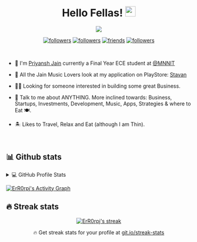<h1 align="center">Hello Fellas! <img src="https://media.giphy.com/media/hvRJCLFzcasrR4ia7z/giphy.gif" width="28"> </h1>
<p align="center">
  <a href="https://github.com/DenverCoder1/readme-typing-svg"><img src="https://readme-typing-svg.herokuapp.com/?lines=Lets%20Build%20Something%20Together;🦈%20Tank%20Inspires%20Me;❤️%20Creating%20📱%20Apps;So%20Called%20Entrepreneur%20🤵;Investing%20In%20Stocks%20And%20Myself&center=true&width=380&height=45"></a>
</p>

<p align="center">
  <a href="https://www.instagram.com/priyanshjain_301/">
    <img alt="followers" title="Follow me on Instagram" src="https://img.shields.io/badge/-Twitter?color=white&label=Instagram&logo=instagram&style=for-the-badge&labelColor=white"/></a> 
   <a href="https://twitter.com/priyanshjain301">
  <img alt="followers" title="Follow me on Twitter" src="https://img.shields.io/twitter/follow/priyanshjain301?color=55960c&labelColor=488207&label=Twitter&logo=twitter&logoColor=white&style=for-the-badge"/></a>
  <a href="https://www.facebook.com/priyanshjain301">
    <img alt="friends" title="Facebook" src="https://img.shields.io/badge/-Twitter?color=236ad3&labelColor=1155ba&label=Facebook&logo=facebook&logoColor=white&style=for-the-badge"/></a>
  <a href="https://github.com/ErR0rpj">
    <img alt="followers" title="Follow me on Github" src="https://img.shields.io/github/followers/ErR0rpj?color=black&labelColor=black&style=for-the-badge&logo=github&label=GitHub"/></a>
</p>
<br>
 
 - :school: I'm [Priyansh Jain](https://github.com/ErR0rpj) currently a Final Year ECE student at <a href="https://academics.mnnit.ac.in/new">@MNNIT  </a>

- 👯 All the Jain Music Lovers look at my application on PlayStore: [Stavan](https://play.google.com/store/apps/details?id=com.JainDevelopers.jain_songs)

- 👨‍💻 Looking for someone interested in building some great Business.

- 💬 Talk to me about ANYTHING. More inclined towards: Business, Startups, Investments, Development, Music, Apps, Strategies & where to Eat 🍽️.

- 🏝️ Likes to Travel, Relax and Eat (although I am Thin).
<br>

## 📊 Github stats

<!-- https://github.com/anuraghazra/github-readme-stats -->
<details> 
  <summary>💻 GitHub Profile Stats</summary>
  <br/>
    <a href="https://github.com/ErR0rpj"><img alt="ErR0rpj's Github Stats" src="https://denvercoder1-github-readme-stats.vercel.app/api/?username=ErR0rpj&show_icons=true&count_private=true&theme=react&hide_border=true&bg_color=1F222E&title_color=F85D7F&icon_color=F8D866" height="192px"/></a>
  <a href="https://github.com/ErR0rpj"><img alt="ErR0rpj's Top Languages" src="https://github-readme-stats.vercel.app/api/top-langs/?username=ErR0rpj&langs_count=8&layout=compact&theme=react&hide_border=true&bg_color=1F222E&title_color=F85D7F&icon_color=F8D866" height="192px"/></a>
  <br/>
  <b>Note:</b> Top languages is only a metric of the languages my public code consists of and doesn't reflect experience or skill level.
</details>

<!-- https://github.com/ashutosh00710/github-readme-activity-graph -->
<a href="https://github.com/ashutosh00710/github-readme-activity-graph"><img alt="ErR0rpj's Activity Graph" src="https://activity-graph.herokuapp.com/graph?username=ErR0rpj&bg_color=1F222E&color=F8D866&line=F85D7F&point=FFFFFF&hide_border=true" /></a>
<br>


## 🔥 Streak stats

<!-- GitHub Readme Streak Stats - https://github.com/DenverCoder1/github-readme-streak-stats -->
<p align="center">
  <a href="https://github.com/ErR0rpj">
    <img title="🔥 Get streak stats for your profile at git.io/streak-stats" alt="ErR0rpj's streak" src="https://github-readme-streak-stats.herokuapp.com/?user=ErR0rpj&theme=monokai-metallian&hide_border=true"/>
  </a>
  <p align="center">🔥 Get streak stats for your profile at <a href="https://git.io/streak-stats">git.io/streak-stats</a></p>
</p>

<!-- Some badges are from https://github.com/Ileriayo/markdown-badges -->


<!-- 
<h2 align="center"> 🛠️ My favorite tools </h2>

### 👨‍💻 Programming Languages

<p>
 
 <a href="https://github.com/search?q=user%3ADenverCoder1+is%3Arepo+language%3Ac"><img alt="C" src="https://img.shields.io/badge/C%20-%232370ED.svg?logo=c&logoColor=white"></a>
    <a href="https://github.com/search?q=user%3ADenverCoder1+is%3Arepo+language%3Acpp"><img alt="C++" src="https://img.shields.io/badge/C++%20-%2300599C.svg?logo=c%2B%2B&logoColor=white"></a>
    <a href="https://github.com/search?q=user%3ADenverCoder1+is%3Arepo+language%3Apython"><img alt="Python" src="https://img.shields.io/badge/Python-3776AB?logo=python&logoColor=white"></a>
    <a href="https://github.com/search?q=user%3ADenverCoder1+is%3Arepo+language%3Adart"><img alt="Dart" src="https://img.shields.io/badge/Dart%20-%2315A6C4.svg?logo=dart&logoColor=white"></a>
    <a href="https://github.com/search?q=user%3ADenverCoder1+is%3Arepo+language%3Ajava"><img alt="Java" src="https://img.shields.io/badge/Java-%23007396.svg?logo=java&logoColor=white"></a>
    <a href="https://github.com/search?q=user%3ADenverCoder1+is%3Arepo+language%3Asql"><img alt="SQL" src="https://img.shields.io/badge/SQL%20-%23025E8C.svg?logo=amazon-dynamodb&logoColor=white"></a>
</p>

### 🧰 Frameworks and libraries

<p>
    <a href="#"><img alt="Arduino" src="https://img.shields.io/badge/-Arduino-00979D?logo=Arduino&logoColor=white"></a>
    <a href="#"><img alt="Flutter" src="https://img.shields.io/badge/Flutter%20-%2302569B.svg?logo=flutter&logoColor=white"></a>
    <a href="#"><img alt="GitHub Actions" src="https://img.shields.io/badge/GitHub%20Actions%20-%232671E5.svg?logo=github%20actions&logoColor=white"></a>
    <a href="#"><img alt="Material Design" src="https://img.shields.io/badge/Material%20Design%20-%230081CB.svg?logo=material-design&logoColor=white"></a>
</p>


### 💻 Software and tools

<p>
    <a href="#"><img alt="Adobe" src="https://img.shields.io/badge/Adobe%20-%23FF0000.svg?logo=adobe&logoColor=white"></a>
    <a href="#"><img alt="Android Studio" src="https://img.shields.io/badge/Android%20Studio-008678.svg?logo=android-studio&logoColor=white"></a>
    <a href="#"><img alt="Android" src="https://img.shields.io/badge/Android-3DDC84?logo=android&logoColor=white"></a>
    <a href="#"><img alt="Git" src="https://img.shields.io/badge/Git%20-%23F05033.svg?logo=git&logoColor=white"></a>
    <a href="#"><img alt="Google Sheets" src="https://img.shields.io/badge/Google%20Sheets%20-%2334A853.svg?logo=google%20sheets&logoColor=white"></a>
    <a href="#"><img alt="Stack Overflow" src="https://img.shields.io/badge/-Stack%20Overflow-FE7A16?logo=stack-overflow&logoColor=white"></a>
    <a href="#"><img alt="Visual Studio Code" src="https://img.shields.io/badge/Visual%20Studio%20Code-0078d7.svg?logo=visual-studio-code&logoColor=white"></a>
</p>

<hr/>
<br/>

<details>
  <summary><b>:gear: &nbsp;GitHub Statistics</b></summary>
 
 
 
 <h2 align="center"> &#x1f4c8; GitHub Stats </h2>

<img  src="https://github-readme-stats.vercel.app/api?username=sumitsojha88&show_icons=true&hide_border=false&theme=gotham" width="48%" align="right" >


<img  src="https://github-readme-streak-stats.herokuapp.com/?user=sumitsojha88&theme=gotham" width="48%" >


<a href='https://github.com/sumitsojha88/github-stats-transparent'>
 
 
 <h2 align="center">👨‍💻 Repositories Currently Working On 👨‍💻</h2>
<br>
<div width="100%" align="center">
  <a align="left" href="https://github.com/sumitsojha88/Placement-Preparation" title="Placement-Preparation"><img align="left" height="115" src="https://github-readme-stats.vercel.app/api/pin/?username=sumitsojha88&repo=Placement-Preparation&theme=react&border_color=61dafb&border_radius=10"></a>
 <a align="right" href="https://github.com/piyushn28/CallEE" title="Call-E"><img align="right" height="115" src="https://github-readme-stats.vercel.app/api/pin/?username=piyushn28&repo=CallEE&theme=react&border_color=61dafb&border_radius=10"></a>
</div>
<br/><br/><br/><br/><br/><br/>
 
 <h4 align="center">
  <a href="https://github.com/sumitsojha88?tab=repositories" title="Show Repositories">🔎 Show More 🔍</a>
</h4>

</details>


<h3 align="left">Connect with me:</h3>


[![Github Badge](http://img.shields.io/badge/-Github-black?style=flat-square&logo=github&link=https://github.com/sumitsojha88/)](https://github.com/sumitsojha88/) 
[![Linkedin Badge](https://img.shields.io/badge/-LinkedIn-blue?style=flat-square&logo=Linkedin&logoColor=white&link=https://www.linkedin.com/in/hemanthkollipara/)](https://www.linkedin.com/in/sumitsojha8)
[![Gmail Badge](https://img.shields.io/badge/-Gmail-d14836?style=flat-square&logo=Gmail&logoColor=white&link=mailto:sumitsojha8@gmail.com)](mailto:sumitsojha8@gmail.com)
<a href="https://www.instagram.com/sumitsojha8/"><img src="https://img.shields.io/badge/instagram-%23E4405F.svg?&style=for-the-badge&logo=instagram&logoColor=white" height=20></a> -->





